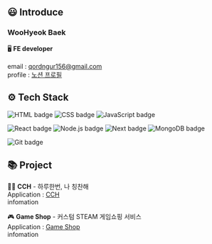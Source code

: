 ## 😃 **Introduce**
### **WooHyeok Baek**<br>
🖥  **FE developer**<br>
<br>
email : qordngur156@gmail.com <br>
profile : <a href="https://lapis-bench-cc8.notion.site/Woohyeok-Baek-933015630cb34a349325fb4c7bd5e152?pvs=4">노션 프로필</a>

## ⚙️ **Tech Stack**


![HTML badge](https://img.shields.io/badge/HTML-E34F26?style=flat-square&logo=HTML&logoColor=white) ![CSS badge](https://img.shields.io/badge/CSS-1572B6?style=flat-square&logo=CSS&logoColor=white) ![JavaScript badge](https://img.shields.io/badge/Javascript-F7DF1E?style=flat-square&logo=javascript&logoColor=white)

![React badge](https://img.shields.io/badge/React-61DAFB?style=flat-square&logo=react&logoColor=white) ![Node.js badge](https://img.shields.io/badge/Node.js-339933?style=flat-square&logo=node.js&logoColor=white) ![Next badge](https://img.shields.io/badge/Next-000000?style=flat-square&logo=next.js&logoColor=white) ![MongoDB badge](https://img.shields.io/badge/MongoDB-47A248?style=flat-square&logo=mongoDB&logoColor=white)

![Git badge](https://img.shields.io/badge/Git-F05032?style=flat-square&logo=Git&logoColor=white)


## 📚 **Project**

🙋‍♀️ **CCH** - 하루한번, 나 칭찬해<br>
Application : <a href="https://web-cch-p8xrq2mlfs3c9q1.sel3.cloudtype.app">CCH</a><br>
infomation 
<br>

🎮 **Game Shop** -
커스텀 STEAM 게임쇼핑 서비스<br>
Application : <a href="https://woohyeok97.github.io">Game Shop</a><br>
infomation


